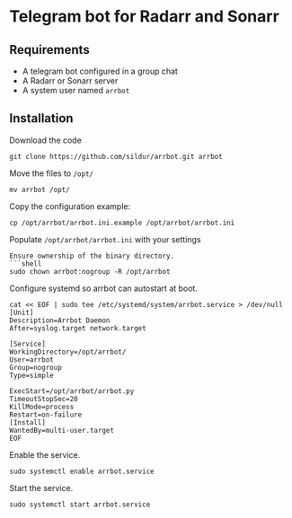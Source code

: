 # Telegram bot for Radarr and Sonarr

## Requirements
* A telegram bot configured in a group chat
* A Radarr or Sonarr server
* A system user named `arrbot`


## Installation
Download the code
```shell
git clone https://github.com/sildur/arrbot.git arrbot
```
Move the files to `/opt/`
```shell
mv arrbot /opt/
```

Copy the configuration example:
```shell
cp /opt/arrbot/arrbot.ini.example /opt/arrbot/arrbot.ini
```

Populate `/opt/arrbot/arrbot.ini` with your settings

```shell
Ensure ownership of the binary directory.
```shell
sudo chown arrbot:nogroup -R /opt/arrbot
```    
Configure systemd so arrbot can autostart at boot.
```shell
cat << EOF | sudo tee /etc/systemd/system/arrbot.service > /dev/null
[Unit]
Description=Arrbot Daemon
After=syslog.target network.target

[Service]
WorkingDirectory=/opt/arrbot/
User=arrbot
Group=nogroup
Type=simple

ExecStart=/opt/arrbot/arrbot.py
TimeoutStopSec=20
KillMode=process
Restart=on-failure
[Install]
WantedBy=multi-user.target
EOF
```

Enable the service.
```shell
sudo systemctl enable arrbot.service
```
Start the service.
```shell
sudo systemctl start arrbot.service
```
